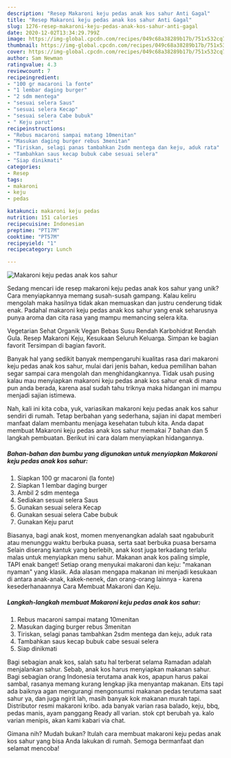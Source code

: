 ```yaml
---
description: "Resep Makaroni keju pedas anak kos sahur Anti Gagal"
title: "Resep Makaroni keju pedas anak kos sahur Anti Gagal"
slug: 1276-resep-makaroni-keju-pedas-anak-kos-sahur-anti-gagal
date: 2020-12-02T13:34:29.799Z
image: https://img-global.cpcdn.com/recipes/049c68a38289b17b/751x532cq70/makaroni-keju-pedas-anak-kos-sahur-foto-resep-utama.jpg
thumbnail: https://img-global.cpcdn.com/recipes/049c68a38289b17b/751x532cq70/makaroni-keju-pedas-anak-kos-sahur-foto-resep-utama.jpg
cover: https://img-global.cpcdn.com/recipes/049c68a38289b17b/751x532cq70/makaroni-keju-pedas-anak-kos-sahur-foto-resep-utama.jpg
author: Sam Newman
ratingvalue: 4.3
reviewcount: 7
recipeingredient:
- "100 gr macaroni la fonte"
- "1 lembar daging burger"
- "2 sdm mentega"
- "sesuai selera Saus"
- "sesuai selera Kecap"
- "sesuai selera Cabe bubuk"
- " Keju parut"
recipeinstructions:
- "Rebus macaroni sampai matang 10menitan"
- "Masukan daging burger rebus 3menitan"
- "Tiriskan, selagi panas tambahkan 2sdm mentega dan keju, aduk rata"
- "Tambahkan saus kecap bubuk cabe sesuai selera"
- "Siap dinikmati"
categories:
- Resep
tags:
- makaroni
- keju
- pedas

katakunci: makaroni keju pedas 
nutrition: 151 calories
recipecuisine: Indonesian
preptime: "PT17M"
cooktime: "PT57M"
recipeyield: "1"
recipecategory: Lunch

---
```



![Makaroni keju pedas anak kos sahur](https://img-global.cpcdn.com/recipes/049c68a38289b17b/751x532cq70/makaroni-keju-pedas-anak-kos-sahur-foto-resep-utama.jpg)

Sedang mencari ide resep makaroni keju pedas anak kos sahur yang unik? Cara menyiapkannya memang susah-susah gampang. Kalau keliru mengolah maka hasilnya tidak akan memuaskan dan justru cenderung tidak enak. Padahal makaroni keju pedas anak kos sahur yang enak seharusnya punya aroma dan cita rasa yang mampu memancing selera kita.

Vegetarian Sehat Organik Vegan Bebas Susu Rendah Karbohidrat Rendah Gula. Resep Makaroni Keju, Kesukaan Seluruh Keluarga. Simpan ke bagian favorit Tersimpan di bagian favorit.

Banyak hal yang sedikit banyak mempengaruhi kualitas rasa dari makaroni keju pedas anak kos sahur, mulai dari jenis bahan, kedua pemilihan bahan segar sampai cara mengolah dan menghidangkannya. Tidak usah pusing kalau mau menyiapkan makaroni keju pedas anak kos sahur enak di mana pun anda berada, karena asal sudah tahu triknya maka hidangan ini mampu menjadi sajian istimewa.


Nah, kali ini kita coba, yuk, variasikan makaroni keju pedas anak kos sahur sendiri di rumah. Tetap berbahan yang sederhana, sajian ini dapat memberi manfaat dalam membantu menjaga kesehatan tubuh kita. Anda dapat membuat Makaroni keju pedas anak kos sahur memakai 7 bahan dan 5 langkah pembuatan. Berikut ini cara dalam menyiapkan hidangannya.

<!--inarticleads1-->

##### Bahan-bahan dan bumbu yang digunakan untuk menyiapkan Makaroni keju pedas anak kos sahur:

1. Siapkan 100 gr macaroni (la fonte)
1. Siapkan 1 lembar daging burger
1. Ambil 2 sdm mentega
1. Sediakan sesuai selera Saus
1. Gunakan sesuai selera Kecap
1. Gunakan sesuai selera Cabe bubuk
1. Gunakan  Keju parut


Biasanya, bagi anak kost, momen menyenangkan adalah saat ngabuburit atau menunggu waktu berbuka puasa, serta saat berbuka puasa bersama Selain diserang kantuk yang berlebih, anak kost juga terkadang terlalu malas untuk menyiapkan menu sahur. Makanan anak kos paling simple, TAPI enak banget! Setiap orang menyukai makaroni dan keju: &#34;makanan nyaman&#34; yang klasik. Ada alasan mengapa makanan ini menjadi kesukaan di antara anak-anak, kakek-nenek, dan orang-orang lainnya - karena kesederhanaannya Cara Membuat Makaroni dan Keju. 

<!--inarticleads2-->

##### Langkah-langkah membuat Makaroni keju pedas anak kos sahur:

1. Rebus macaroni sampai matang 10menitan
1. Masukan daging burger rebus 3menitan
1. Tiriskan, selagi panas tambahkan 2sdm mentega dan keju, aduk rata
1. Tambahkan saus kecap bubuk cabe sesuai selera
1. Siap dinikmati


Bagi sebagian anak kos, salah satu hal terberat selama Ramadan adalah menjalankan sahur. Sebab, anak kos harus menyiapkan makanan sahur. Bagi sebagian orang Indonesia terutama anak kos, apapun harus pakai sambal, rasanya memang kurang lengkap jika menyantap makanan. Eits tapi ada baiknya agan mengurangi mengonsumsi makanan pedas terutama saat sahur ya, dan juga ngirit lah, masih banyak kok makanan murah tapi. Distributor resmi makaroni kribo. ada banyak varian rasa balado, keju, bbq, pedas manis, ayam panggang Ready all varian. stok cpt berubah ya. kalo varian menipis, akan kami kabari via chat. 

Gimana nih? Mudah bukan? Itulah cara membuat makaroni keju pedas anak kos sahur yang bisa Anda lakukan di rumah. Semoga bermanfaat dan selamat mencoba!
